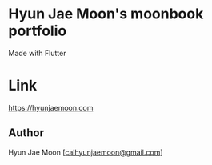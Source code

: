 # Hyun Jae Moon's moonbook portfolio

Made with Flutter

# Link

https://hyunjaemoon.com

## Author

Hyun Jae Moon [calhyunjaemoon@gmail.com]

